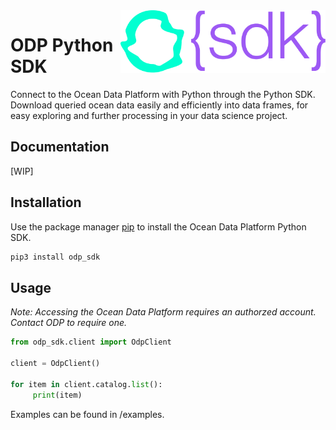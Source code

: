 <a href="https://www.oceandata.earth/">
    <img src="assets/ODP-SDK.png" alt="ODP SDK logo" title="ODP" align="right" height="100" />
</a>


# ODP Python SDK

Connect to the Ocean Data Platform with Python through the Python SDK. Download queried ocean data easily and efficiently into data frames, for easy exploring and further processing in your data science project.

## Documentation

[WIP]

## Installation

Use the package manager [pip](https://pip.pypa.io/en/stable/) to install the Ocean Data Platform Python SDK.

```bash
pip3 install odp_sdk
```
 
## Usage

*Note: Accessing the Ocean Data Platform requires an authorzed account. Contact ODP to require one.*

```python
from odp_sdk.client import OdpClient

client = OdpClient()

for item in client.catalog.list():
     print(item)
```

Examples can be found in /examples. 
